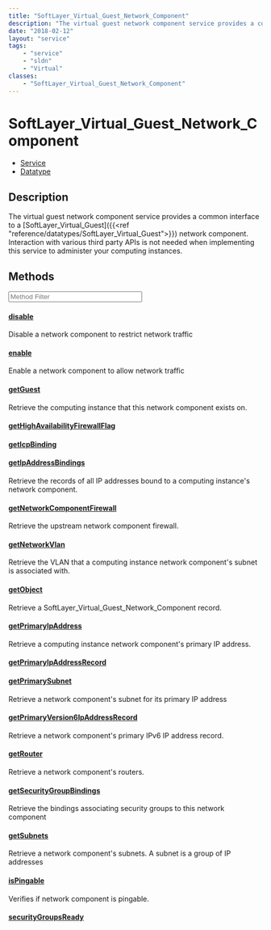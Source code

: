 ```yaml
---
title: "SoftLayer_Virtual_Guest_Network_Component"
description: "The virtual guest network component service provides a common interface to a [SoftLayer_Virtual_Guest]({{<ref 'reference... "
date: "2018-02-12"
layout: "service"
tags:
    - "service"
    - "sldn"
    - "Virtual"
classes:
    - "SoftLayer_Virtual_Guest_Network_Component"
---
```

# SoftLayer_Virtual_Guest_Network_Component
<div id='service-datatype'>
    <ul id='sldn-reference-tabs'>
    <li id='service'> <a href='/reference/services/SoftLayer_Virtual_Guest_Network_Component' >Service</a></li>    <li id='datatype'> <a href='/reference/datatypes/SoftLayer_Virtual_Guest_Network_Component' >Datatype</a></li>
    </ul>
</div>

## Description


The virtual guest network component service provides a common interface to a [SoftLayer_Virtual_Guest]({{<ref "reference/datatypes/SoftLayer_Virtual_Guest">}}) network component. Interaction with various third party APIs is not needed when implementing this service to administer your computing instances. 



        
<div id="properties" class="content service-content">

## Methods

<div class="view-filters">
    <div class="clearfix">
        <div class="search-input-box">
            <input placeholder="Method Filter" onkeyup="titleSearch(inputId='edit-combine', divId='method-div', elementClass='method-row')" 
                type="text" id="edit-combine" value="" size="30" maxlength="128" class="form-text">
        </div>
    </div>
</div>

<div id="method-div">

<div class="method-row">

#### [disable](/reference/services/SoftLayer_Virtual_Guest_Network_Component/disable)
Disable a network component to restrict network traffic

</div>

<div class="method-row">

#### [enable](/reference/services/SoftLayer_Virtual_Guest_Network_Component/enable)
Enable a network component to allow network traffic

</div>

<div class="method-row">

#### [getGuest](/reference/services/SoftLayer_Virtual_Guest_Network_Component/getGuest)
Retrieve the computing instance that this network component exists on.

</div>

<div class="method-row">

#### [getHighAvailabilityFirewallFlag](/reference/services/SoftLayer_Virtual_Guest_Network_Component/getHighAvailabilityFirewallFlag)


</div>

<div class="method-row">

#### [getIcpBinding](/reference/services/SoftLayer_Virtual_Guest_Network_Component/getIcpBinding)


</div>

<div class="method-row">

#### [getIpAddressBindings](/reference/services/SoftLayer_Virtual_Guest_Network_Component/getIpAddressBindings)
Retrieve the records of all IP addresses bound to a computing instance's network component.

</div>

<div class="method-row">

#### [getNetworkComponentFirewall](/reference/services/SoftLayer_Virtual_Guest_Network_Component/getNetworkComponentFirewall)
Retrieve the upstream network component firewall.

</div>

<div class="method-row">

#### [getNetworkVlan](/reference/services/SoftLayer_Virtual_Guest_Network_Component/getNetworkVlan)
Retrieve the VLAN that a computing instance network component's subnet is associated with.

</div>

<div class="method-row">

#### [getObject](/reference/services/SoftLayer_Virtual_Guest_Network_Component/getObject)
Retrieve a SoftLayer_Virtual_Guest_Network_Component record.

</div>

<div class="method-row">

#### [getPrimaryIpAddress](/reference/services/SoftLayer_Virtual_Guest_Network_Component/getPrimaryIpAddress)
Retrieve a computing instance network component's primary IP address.

</div>

<div class="method-row">

#### [getPrimaryIpAddressRecord](/reference/services/SoftLayer_Virtual_Guest_Network_Component/getPrimaryIpAddressRecord)


</div>

<div class="method-row">

#### [getPrimarySubnet](/reference/services/SoftLayer_Virtual_Guest_Network_Component/getPrimarySubnet)
Retrieve a network component's subnet for its primary IP address

</div>

<div class="method-row">

#### [getPrimaryVersion6IpAddressRecord](/reference/services/SoftLayer_Virtual_Guest_Network_Component/getPrimaryVersion6IpAddressRecord)
Retrieve a network component's primary IPv6 IP address record.

</div>

<div class="method-row">

#### [getRouter](/reference/services/SoftLayer_Virtual_Guest_Network_Component/getRouter)
Retrieve a network component's routers.

</div>

<div class="method-row">

#### [getSecurityGroupBindings](/reference/services/SoftLayer_Virtual_Guest_Network_Component/getSecurityGroupBindings)
Retrieve the bindings associating security groups to this network component

</div>

<div class="method-row">

#### [getSubnets](/reference/services/SoftLayer_Virtual_Guest_Network_Component/getSubnets)
Retrieve a network component's subnets. A subnet is a group of IP addresses

</div>

<div class="method-row">

#### [isPingable](/reference/services/SoftLayer_Virtual_Guest_Network_Component/isPingable)
Verifies if network component is pingable.

</div>

<div class="method-row">

#### [securityGroupsReady](/reference/services/SoftLayer_Virtual_Guest_Network_Component/securityGroupsReady)


</div>
</div>

</div>

